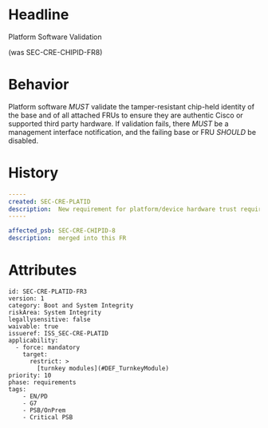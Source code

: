 # Headline
Platform Software Validation 

(was SEC-CRE-CHIPID-FR8)

# Behavior

Platform software _MUST_ validate the tamper-resistant chip-held
identity of the base and of all attached FRUs to ensure they are
authentic Cisco or supported third party hardware. If validation
fails, there _MUST_ be a management interface notification, and the
failing base or FRU _SHOULD_ be disabled.

# History
```yaml
-----
created: SEC-CRE-PLATID
description:  New requirement for platform/device hardware trust requirements
-----

affected_psb: SEC-CRE-CHIPID-8
description:  merged into this FR 
```

# Attributes

    id: SEC-CRE-PLATID-FR3
    version: 1
    category: Boot and System Integrity
    riskArea: System Integrity
    legallysensitive: false
    waivable: true
    issueref: ISS_SEC-CRE-PLATID
    applicability:
      - force: mandatory
        target:
          restrict: >
            [turnkey modules](#DEF_TurnkeyModule)
    priority: 10
    phase: requirements
    tags:
        - EN/PD
        - G7
        - PSB/OnPrem
        - Critical PSB

